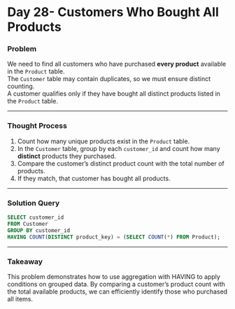 # Day 28- Customers Who Bought All Products

### Problem  
We need to find all customers who have purchased **every product** available in the `Product` table.  
The `Customer` table may contain duplicates, so we must ensure distinct counting.  
A customer qualifies only if they have bought all distinct products listed in the `Product` table.

---

### Thought Process  
1. Count how many unique products exist in the `Product` table.  
2. In the `Customer` table, group by each `customer_id` and count how many **distinct** products they purchased.  
3. Compare the customer’s distinct product count with the total number of products.  
4. If they match, that customer has bought all products.

---

### Solution Query  
```sql
SELECT customer_id
FROM Customer
GROUP BY customer_id
HAVING COUNT(DISTINCT product_key) = (SELECT COUNT(*) FROM Product);
```
---

### Takeaway

This problem demonstrates how to use aggregation with HAVING to apply conditions on grouped data.
By comparing a customer’s product count with the total available products, 
we can efficiently identify those who purchased all items.
